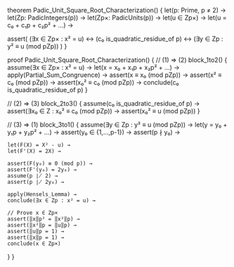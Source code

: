 theorem Padic_Unit_Square_Root_Characterization() {
  let(p: Prime, p ≠ 2) →
  let(Zp: PadicIntegers(p)) →
  let(Zp×: PadicUnits(p)) →
  let(u ∈ Zp×) →
  let(u = c₀ + c₁p + c₂p² + ...) →
  
  assert(
    (∃x ∈ Zp× : x² = u) ↔
    (c₀ is_quadratic_residue_of p) ↔
    (∃y ∈ Zp : y² ≡ u (mod pZp))
  )
}

proof Padic_Unit_Square_Root_Characterization() {
  // (1) ⇒ (2)
  block_1to2() {
    assume(∃x ∈ Zp× : x² = u) →
    let(x = x₀ + x₁p + x₂p² + ...) →
    apply(Partial_Sum_Congruence) →
    assert(x ≡ x₀ (mod pZp)) →
    assert(x² ≡ c₀ (mod pZp)) →
    assert(x₀² ≡ c₀ (mod pZp)) →
    conclude(c₀ is_quadratic_residue_of p)
  }

  // (2) ⇒ (3)
  block_2to3() {
    assume(c₀ is_quadratic_residue_of p) →
    assert(∃x₀ ∈ Z : x₀² ≡ c₀ (mod pZp)) →
    assert(x₀² ≡ u (mod pZp))
  }

  // (3) ⇒ (1)
  block_3to1() {
    assume(∃y ∈ Zp : y² ≡ u (mod pZp)) →
    let(y = y₀ + y₁p + y₂p² + ...) →
    assert(y₀ ∈ {1,...,p-1}) →
    assert(p ∤ y₀) →
    
    let(F(X) = X² - u) →
    let(F'(X) = 2X) →
    
    assert(F(y₀) ≡ 0 (mod p)) →
    assert(F'(y₀) = 2y₀) →
    assume(p ∤ 2) →
    assert(p ∤ 2y₀) →
    
    apply(Hensels_Lemma) →
    conclude(∃x ∈ Zp : x² = u) →
    
    // Prove x ∈ Zp×
    assert(‖x‖p² = ‖x²‖p) →
    assert(‖x²‖p = ‖u‖p) →
    assert(‖u‖p = 1) →
    assert(‖x‖p = 1) →
    conclude(x ∈ Zp×)
  }
}